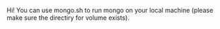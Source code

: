 Hi!
You can use mongo.sh to run mongo on your local machine (please make sure the directiry for volume exists).